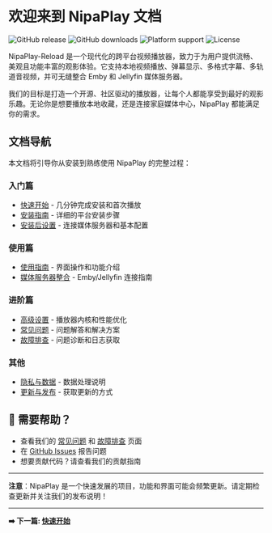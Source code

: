 # 欢迎来到 NipaPlay 文档

![GitHub release](https://img.shields.io/github/v/release/mcdfsteve/nipaplay-reload?style=flat-square&color=blue) ![GitHub downloads](https://img.shields.io/github/downloads/mcdfsteve/nipaplay-reload/total?style=flat-square&color=green) ![Platform support](https://img.shields.io/badge/platform-Windows%20%7C%20macOS%20%7C%20Linux%20%7C%20Android%20%7C%20iOS-lightgrey?style=flat-square) ![License](https://img.shields.io/github/license/mcdfsteve/nipaplay-reload?style=flat-square)

NipaPlay-Reload 是一个现代化的跨平台视频播放器，致力于为用户提供流畅、美观且功能丰富的观影体验。它支持本地视频播放、弹幕显示、多格式字幕、多轨道音视频，并可无缝整合 Emby 和 Jellyfin 媒体服务器。

我们的目标是打造一个开源、社区驱动的播放器，让每个人都能享受到最好的观影乐趣。无论你是想要播放本地收藏，还是连接家庭媒体中心，NipaPlay 都能满足你的需求。

## 文档导航

本文档将引导你从安装到熟练使用 NipaPlay 的完整过程：

### 入门篇

- [快速开始](quick-start.md) - 几分钟完成安装和首次播放
- [安装指南](installation.md) - 详细的平台安装步骤  
- [安装后设置](post-install.md) - 连接媒体服务器和基本配置

### 使用篇

- [使用指南](user-guide.md) - 界面操作和功能介绍
- [媒体服务器整合](server-integration.md) - Emby/Jellyfin 连接指南

### 进阶篇

- [高级设置](settings.md) - 播放器内核和性能优化
- [常见问题](faq.md) - 问题解答和解决方案
- [故障排查](troubleshooting.md) - 问题诊断和日志获取

### 其他

- [隐私与数据](privacy.md) - 数据处理说明
- [更新与发布](release-channels.md) - 获取更新的方式

## 💬 需要帮助？

- 查看我们的 [常见问题](faq.md) 和 [故障排查](troubleshooting.md) 页面
- 在 [GitHub Issues](https://github.com/mcdfsteve/nipaplay-reload/issues) 报告问题
- 想要贡献代码？请查看我们的贡献指南

---

**注意**：NipaPlay 是一个快速发展的项目，功能和界面可能会频繁更新。请定期检查更新并关注我们的发布说明！

---

**➡️ 下一篇: [快速开始](quick-start.md)**
